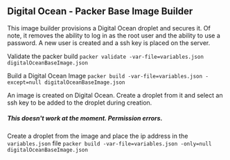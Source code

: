 ## Digital Ocean - Packer Base Image Builder

This image builder provisions a Digital Ocean droplet and secures it.  Of note, it removes the ability to log in as
the root user and the ability to use a password.  A new user is created and a ssh key is placed on the server.

Validate the packer build
`packer validate -var-file=variables.json digitalOceanBaseImage.json`

Build a Digital Ocean Image
`packer build -var-file=variables.json -except=null digitalOceanBaseImage.json`

An image is created on Digital Ocean.  Create a droplet from it and select an ssh key to be added to the droplet during
creation.


##### This doesn't work at the moment.  Permission errors.
Create a droplet from the image and place the ip address in the `variables.json` file
`packer build -var-file=variables.json -only=null digitalOceanBaseImage.json`
